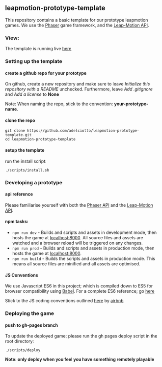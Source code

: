 ## leapmotion-prototype-template

This repository contains a basic template for our prototype leapmotion games. We use the [Phaser](http://phaser.io) game framework,
and the [Leap-Motion API](https://developer.leapmotion.com/documentation/javascript/devguide/Leap_Overview.html).

### View:

The template is running live [here](http://adelciotto.github.io/leapmotion-prototype-template/)

### Setting up the template

#### create a github repo for your prototype

On github, create a new repository and make sure to leave *Initialize this repository with a README* unchecked.
Furthermore, leave *Add .gitignore* and *Add a license* to **None**

Note: When naming the repo, stick to the convention: **your-prototype-name**.

#### clone the repo

```shell
git clone https://github.com/adelciotto/leapmotion-prototype-template.git
cd leapmotion-prototype-template
```

#### setup the template

run the install script:

```shell
./scripts/install.sh
```

### Developing a prototype

#### api reference

Please familiarise yourself with both the [Phaser API](http://phaser.io/docs) and the [Leap-Motion API](https://developer.leapmotion.com/documentation/javascript/devguide/Leap_Overview.html).

#### npm tasks:

* ```npm run dev``` - Builds and scripts and assets in development mode, then
hosts the game at [localhost:8000](http://localhost:8000). All source files and
assets are watched and a browser reload will be triggered on any changes.
* ```npm run prod``` - Builds and scripts and assets in production mode, then
hosts the game at [localhost:8000](http://localhost:8000).
* ```npm run build``` - Builds the scripts and assets in production mode.
This means all source files are minified and all assets are optimised.

#### JS Conventions

We use Javascript ES6 in this project; which is compiled down to ES5 for browser compatibility using [Babel](https://babeljs.io/).
For a complete ES6 reference; go [here](https://babeljs.io/docs/learn-es2015/)

Stick to the JS coding conventions outlined [here](https://github.com/airbnb/javascript) by [airbnb](https://github.com/airbnb)

### Deploying the game

#### push to gh-pages branch

To update the deployed game; please run the gh pages deploy script in the root directory:

```shell
./scripts/deploy
```

**Note: only deploy when you feel you have something remotely playable**
